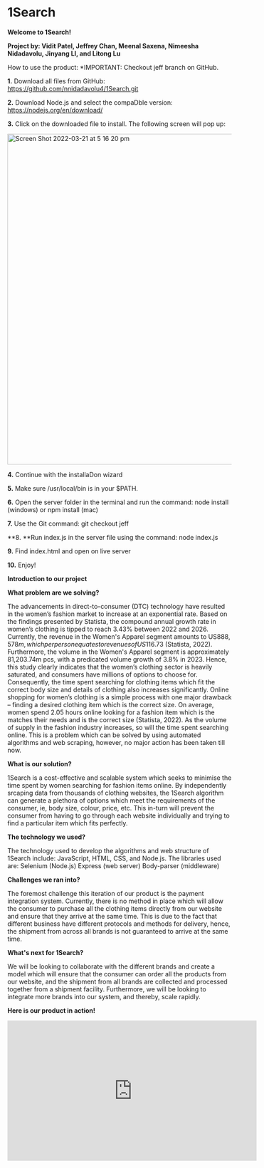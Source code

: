 # 1Search

**Welcome to 1Search!**

**Project by: Vidit Patel, Jeffrey Chan, Meenal Saxena, Nimeesha Nidadavolu, Jinyang LI, and Litong Lu**

How to use the product:  *IMPORTANT: Checkout jeff branch on GitHub.  

**1.** Download all files from GitHub: https://github.com/nnidadavolu4/1Search.git

**2.** Download Node.js and select the compaDble version: https://nodejs.org/en/download/

**3.** Click on the downloaded file to install. The following screen will pop up:

<img width="743" alt="Screen Shot 2022-03-21 at 5 16 20 pm" src="https://user-images.githubusercontent.com/99856161/159215717-323ca9ab-bdbe-4c0c-b249-d2c1a47f37aa.png">

**4.** Continue with the installaDon wizard

**5.** Make sure /usr/local/bin is in your $PATH.

**6.** Open the server folder in the terminal and run the command: node install (windows) or npm install (mac)

**7.** Use the Git command: git checkout jeff 

**8. **Run index.js in the server file using the command: node index.js

**9.** Find index.html and open on live server

**10.** Enjoy!

**Introduction to our project**

**What problem are we solving?**


The advancements in direct-to-consumer (DTC) technology have resulted in the women’s fashion market to increase at an exponential rate. Based on the findings presented by Statista, the compound annual growth rate in women’s clothing is tipped to reach 3.43% between 2022 and 2026. Currently, the revenue in the Women's Apparel segment amounts to US$888,578m, which per person equates to revenues of US$116.73 (Statista, 2022).
Furthermore, the volume in the Women's Apparel segment is approximately 81,203.74m pcs, with a predicated volume growth of 3.8% in 2023.
Hence, this study clearly indicates that the women’s clothing sector is heavily saturated, and consumers have millions of options to choose for. Consequently, the time spent searching for clothing items which fit the correct body size and details of clothing also increases significantly.
Online shopping for women’s clothing is a simple process with one major drawback – finding a desired clothing item which is the correct size. On average, women spend 2.05 hours online looking for a fashion item which is the matches their needs and is the correct size (Statista, 2022). As the volume of supply in the fashion industry increases, so will the time spent searching online.
This is a problem which can be solved by using automated algorithms and web scraping, however, no major action has been taken till now.

**What is our solution?**


1Search is a cost-effective and scalable system which seeks to minimise the time spent by women searching for fashion items online. 
By independently srcaping data from thousands of clothing websites, the 1Search algorithm can generate a plethora of options which meet the requirements of the consumer, ie, body size, colour, price, etc. 
This in-turn will prevent the consumer from having to go through each website individually and trying to find a particular item which fits perfectly.

**The technology we used?**


The technology used to develop the algorithms and web structure of 1Search include: JavaScript, HTML, CSS, and Node.js.
The libraries used are:
Selenium (Node.js)
Express (web server)
Body-parser (middleware)

**Challenges we ran into?**


The foremost challenge this iteration of our product is the payment integration system. Currently, there is no method in place which will allow the consumer to purchase all the clothing items directly from our website and ensure that they arrive at the same time. 
This is due to the fact that different business have different protocols and methods for delivery, hence, the shipment from across all brands is not guaranteed to arrive at the same time.

**What's next for 1Search?**


We will be looking to collaborate with the different brands and create a model which will ensure that the consumer can order all the products from our website, and the shipment from all brands are collected and processed together from a shipment facility.
Furthermore, we will be looking to integrate more brands into our system, and thereby, scale rapidly.

**Here is our product in action!**

<iframe width="560" height="315" src="https://www.youtube.com/embed/N-5nfedmRXs" title="YouTube video player" frameborder="0" allow="accelerometer; autoplay; clipboard-write; encrypted-media; gyroscope; picture-in-picture" allowfullscreen></iframe>



